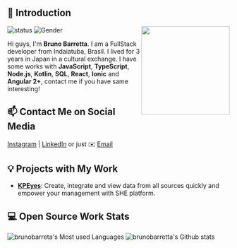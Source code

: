 ## 👋 Introduction

<img align='right' src='https://user-images.githubusercontent.com/5713670/87202985-820dcb80-c2b6-11ea-9f56-7ec461c497c3.gif' width='200"'>

![status](https://img.shields.io/badge/status-up-brightgreen) ![Gender](https://img.shields.io/badge/gender-%F0%9F%A4%B5-lightgrey)

Hi guys, I'm **Bruno Barretta**. I am a FullStack developer from Indaiatuba, Brasil. I lived for 3 years in Japan in a cultural exchange. 
I have some works with **JavaScript**, **TypeScript**, **Node.js**, **Kotlin**, **SQL**, **React**, **Ionic** and **Angular 2+**, contact me if you have same interesting!

## 📫 Contact Me on Social Media

[Instagram][0] | [LinkedIn][1] or just ✉️ [Email](mailto:bruno.barretta@outlook.com)

## 💡 Projects with My Work

- [**KPEyes**](https://www.kpeyes.com.br/): Create, integrate and view data from all sources quickly and empower your management with SHE platform.

## 💻 Open Source Work Stats

![brunobarreta's Most used Languages](https://github-readme-stats.vercel.app/api/top-langs/?username=brunobarretta&theme=dark)
![brunobarretta's Github stats](https://github-readme-stats.vercel.app/api?username=brunobarretta&show_icons=true&theme=dark)

<!--
**brunobarretta/brunobarretta** is a ✨ _special_ ✨ repository because its `README.md` (this file) appears on your GitHub profile.
-->
[0]: https://www.instagram.com/barrettabruno/
[1]: https://www.linkedin.com/in/bruno-barretta-32440669/

